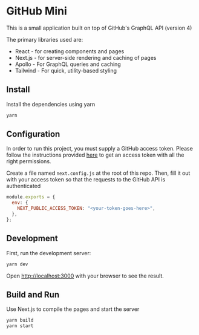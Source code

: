 # GitHub Mini

This is a small application built on top of GitHub's GraphQL API (version 4)

The primary libraries used are:

- React - for creating components and pages
- Next.js - for server-side rendering and caching of pages
- Apollo - For GraphQL queries and caching
- Tailwind - For quick, utility-based styling

## Install

Install the dependencies using yarn

```bash
yarn
```

## Configuration

In order to run this project, you must supply a GitHub access token. Please follow the instructions provided [here](https://developer.github.com/v4/guides/forming-calls/#authenticating-with-graphql) to get an access token with all the right permissions.

Create a file named `next.config.js` at the root of this repo. Then, fill it out with your access token so that the requests to the GitHub API is authenticated

```javascript
module.exports = {
  env: {
    NEXT_PUBLIC_ACCESS_TOKEN: "<your-token-goes-here>",
  },
};
```

## Development

First, run the development server:

```bash
yarn dev
```

Open [http://localhost:3000](http://localhost:3000) with your browser to see the result.

## Build and Run

Use Next.js to compile the pages and start the server

```bash
yarn build
yarn start
```
